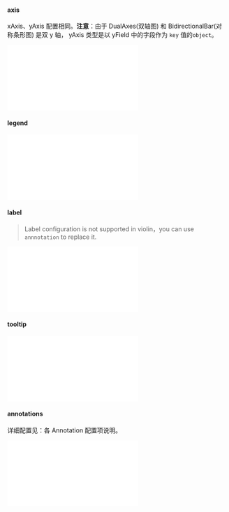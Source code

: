 #### axis

xAxis、yAxis 配置相同。**注意**：由于 DualAxes(双轴图) 和 BidirectionalBar(对称条形图) 是双 y 轴， yAxis 类型是以 yField 中的字段作为 `key` 值的`object`。

<embed src="@/docs/common/axis.en.md"></embed>

#### legend

<embed src="@/docs/common/legend.en.md"></embed>


#### label

> Label configuration is not supported in violin，you can use `annnotation` to replace it.

<embed src="@/docs/common/label.en.md"></embed>


#### tooltip

<embed src="@/docs/common/tooltip.en.md"></embed>

#### annotations

详细配置见：各 Annotation 配置项说明。

<!-- 直接 三级导航展开 -->
<embed src="@/docs/common/annotations.en.md"></embed>
